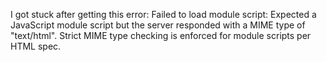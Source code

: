 I got stuck after getting this error:
Failed to load module script: Expected a JavaScript module script but the server responded with a MIME type of "text/html". Strict MIME type checking is enforced for module scripts per HTML spec.
